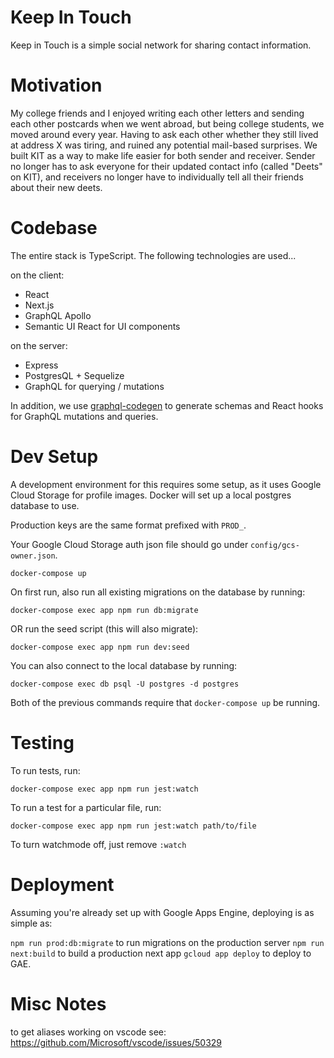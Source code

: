 # Keep In Touch

Keep in Touch is a simple social network for sharing contact information.

# Motivation

My college friends and I enjoyed writing each other letters and sending each
other postcards when we went abroad, but being college students, we moved
around every year. Having to ask each other whether they still lived at address
X was tiring, and ruined any potential mail-based surprises. We built KIT as a
way to make life easier for both sender and receiver. Sender no longer has to
ask everyone for their updated contact info (called "Deets" on KIT), and
receivers no longer have to individually tell all their friends about their
new deets.

# Codebase

The entire stack is TypeScript. The following technologies are used...

on the client:

- React
- Next.js
- GraphQL Apollo
- Semantic UI React for UI components

on the server:

- Express
- PostgresQL + Sequelize
- GraphQL for querying / mutations

In addition, we use [graphql-codegen](https://github.com/dotansimha/graphql-code-generator)
to generate schemas and React hooks for GraphQL mutations and queries.

# Dev Setup

A development environment for this requires some setup, as it uses Google Cloud
Storage for profile images. Docker will set up a local postgres database to
use.

Production keys are the same format prefixed with `PROD_`.

Your Google Cloud Storage auth json file should go under `config/gcs-owner.json`.

```
docker-compose up
```

On first run, also run all existing migrations on the database by running:

```
docker-compose exec app npm run db:migrate
```

OR run the seed script (this will also migrate):

```
docker-compose exec app npm run dev:seed
```

You can also connect to the local database by running:

```
docker-compose exec db psql -U postgres -d postgres
```

Both of the previous commands require that `docker-compose up` be running.

# Testing

To run tests, run:

```
docker-compose exec app npm run jest:watch
```

To run a test for a particular file, run:

```
docker-compose exec app npm run jest:watch path/to/file
```

To turn watchmode off, just remove `:watch`

# Deployment

Assuming you're already set up with Google Apps Engine, deploying is as simple as:

`npm run prod:db:migrate` to run migrations on the production server
`npm run next:build` to build a production next app
`gcloud app deploy` to deploy to GAE.

# Misc Notes

to get aliases working on vscode see: https://github.com/Microsoft/vscode/issues/50329
